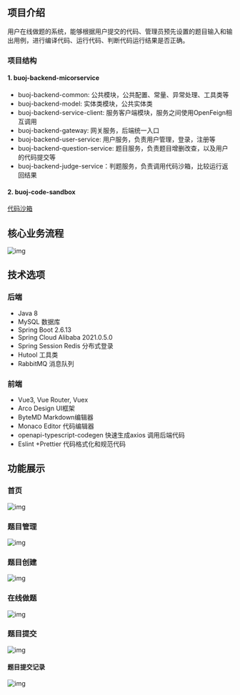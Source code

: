 ## 项目介绍

用户在线做题的系统，能够根据用户提交的代码、管理员预先设置的题目输入和输出用例，进行编译代码、运行代码、判断代码运行结果是否正确。

### 项目结构

#### 1. buoj-backend-micorservice

- buoj-backend-common: 公共模块，公共配置、常量、异常处理、工具类等
- buoj-backend-model: 实体类模块，公共实体类
- buoj-backend-service-client: 服务客户端模块，服务之间使用OpenFeign相互调用
- buoj-backend-gateway: 网关服务，后端统一入口
- buoj-backend-user-service: 用户服务，负责用户管理，登录，注册等
- buoj-backend-question-service: 题目服务，负责题目增删改查，以及用户的代码提交等
- buoj-backend-judge-service：判题服务，负责调用代码沙箱，比较运行返回结果

#### 2. buoj-code-sandbox

[代码沙箱](https://github.com/byc996/buoj-code-sandbox)

## 核心业务流程

![img](https://cdn.nlark.com/yuque/0/2024/jpeg/25961647/1705674670091-428c3415-7ff0-4680-81c2-ebc91263d71f.jpeg)



## 技术选项

### 后端

- Java 8
- MySQL 数据库
- Spring Boot 2.6.13
- Spring Cloud Alibaba 2021.0.5.0
- Spring Session Redis 分布式登录
- Hutool 工具类
- RabbitMQ 消息队列

### 前端

- Vue3, Vue Router, Vuex
- Arco Design UI框架
- ByteMD Markdown编辑器
- Monaco Editor 代码编辑器
- openapi-typescript-codegen 快速生成axios 调用后端代码
- Eslint +Prettier 代码格式化和规范代码



## 功能展示

### 首页



![img](https://cdn.nlark.com/yuque/0/2024/png/25961647/1705681826795-59b921ae-4f45-4acc-80fd-449eb07283b1.png)

### 题目管理

![img](https://cdn.nlark.com/yuque/0/2024/png/25961647/1705681877388-f96d4a11-4d19-4aa9-b866-15353355371f.png)

### 题目创建

![img](https://cdn.nlark.com/yuque/0/2024/png/25961647/1705681895872-82832cc7-5b21-4ee1-8871-eeb495e2b56f.png)

### 在线做题

![img](https://cdn.nlark.com/yuque/0/2024/png/25961647/1705681931508-5bc15457-458a-4bd5-9276-e27e8874e455.png)



### 题目提交

![img](https://cdn.nlark.com/yuque/0/2024/png/25961647/1705681969415-bbc46d53-bb70-4ed6-9bc7-281ce8ef4476.png)

#### 题目提交记录

![img](https://cdn.nlark.com/yuque/0/2024/png/25961647/1705681984643-db6ea1a3-cbc7-41ec-9003-c9f599f26497.png)